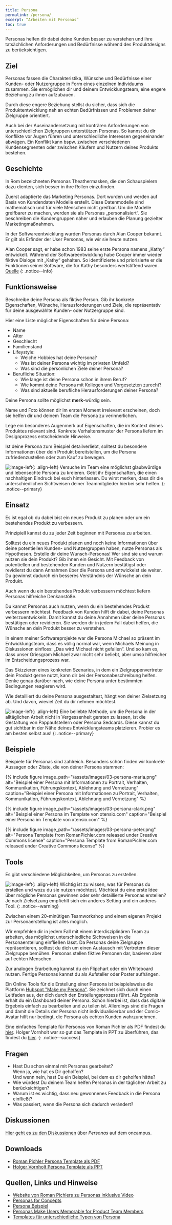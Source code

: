 ```yaml
---
title: Persona
permalink: /persona/
excerpt: “Arbeiten mit Personas”
toc: true
---
```


Personas helfen dir dabei deine Kunden besser zu verstehen und ihre tatsächlichen Anforderungen und Bedürfnisse während des Produktdesigns zu berücksichtigen. 

## Ziel

Personas fassen die Charakteristika, Wünsche und Bedürfnisse einer Kunden- oder Nutzergruppe in Form eines einzelnen Individuums zusammen. Sie ermöglichen dir und deinem Entwicklungsteam, eine engere Beziehung zu ihnen aufzubauen.  

Durch diese engere Beziehung stellst du sicher, dass sich die Produktentwicklung nah an echten Bedürfnissen und Problemen deiner Zielgruppe orientiert.

Auch bei der Auseinandersetzung mit konträren Anforderungen von unterschiedlichen Zielgruppen unterstützen Personas. So kannst du dir Konflikte vor Augen führen und unterschiedliche Interessen gegeneinander abwägen. Ein Konflikt kann bspw. zwischen verschiedenen Kundensegmenten oder zwischen Käufern und Nutzern deines Produkts bestehen.

## Geschichte

In Rom bezeichneten Personas Theathermasken, die den Schauspielern dazu dienten, sich besser in ihre Rollen einzufinden. 

Zuerst adaptierte das Marketing Personas. Dort wurden und werden auf Basis von Kundendaten Modelle erstellt. Diese Datenmodelle sind mathematisch und für viele Menschen nicht greifbar. Um die Modelle greifbarer zu machen, werden sie als Personas „personalisiert“. Sie beschreiben die Kundengruppen näher und erlauben die Planung gezielter Marketingmaßnahmen.

In der Softwareentwicklung wurden Personas durch Alan Cooper bekannt. Er gilt als Erfinder der User Personas, wie wir sie heute nutzen.


Alan Cooper sagt, er habe schon 1983 seine erste Persona namens „Kathy“ entwickelt. Während der Softwareentwicklung habe Cooper immer wieder fiktive Dialoge mit „Kathy“ gehalten. So identifizierte und priorisierte er die Funktionen seiner Software, die für Kathy besonders wertstiftend waren. [Quelle][1]
{: .notice--info}

## Funktionsweise

Beschreibe deine Persona als fiktive Person. Gib ihr konkrete Eigenschaften, Wünsche, Herausforderungen und Ziele, die repräsentativ für deine ausgewählte Kunden- oder Nutzergruppe sind.

Hier eine Liste möglicher Eigenschaften für deine Persona:

* Name
* Alter
* Geschlecht
* Familienstand
* Lifeystyle:
	* Welche Hobbies hat deine Persona?
	* Was ist deiner Persona wichtig im privaten Umfeld?
	* Was sind die persönlichen Ziele deiner Persona?
* Berufliche Situation:
	* Wie lange ist deine Persona schon in ihrem Beruf?
	* Wie kommt deine Persona mit Kollegen und Vorgesetzten zurecht?
	* Was sind aktuelle berufliche Herausforderungen deiner Persona?

Deine Persona sollte möglichst **merk**-würdig sein. 

Name und Foto können dir im ersten Moment irrelevant erscheinen, doch sie helfen dir und deinem Team die Persona zu verinnerlichen. 

Lege ein besonderes Augenmerk auf Eigenschaften, die im Kontext deines Produktes relevant sind. Konkrete Verhaltensmuster der Persona liefern im Designprozess entscheidende Hinweise. 

Ist deine Persona zum Beispiel detailverliebt, solltest du besondere Informationen über dein Produkt bereitstellen, um die Persona zufriedenzustellen oder zum Kauf zu bewegen. 

![image-left][image-1]{: .align-left}
Versuche im Team eine möglichst glaubwürdige und lebensechte Persona zu kreieren. Gebt ihr Eigenschaften, die einen nachhaltigen Eindruck bei euch hinterlassen. Du wirst merken, dass dir die unterschiedlichen Sichtweisen deiner Teammitglieder hierbei sehr helfen. {: .notice--primary}

## Einsatz

Es ist egal ob du dabei bist ein neues Produkt zu planen oder um ein bestehendes Produkt zu verbessern.

Prinzipiell kannst du zu jeder Zeit beginnen mit Personas zu arbeiten.

Solltest du ein neues Produkt planen und noch keine Informationen über deine potentiellen Kunden- und Nutzergruppen haben, nutze Personas als Hypothesen. Erstelle dir deine Wunsch-Personas! Wer sind sie und warum nutzen sie dein Produkt? Gib ihnen ein Gesicht. Mit Feedback von potentiellen und bestehenden Kunden und Nutzern bestätigst oder revidierst du dann Annahmen über die Persona und entwickelst sie weiter. Du gewinnst dadurch ein besseres Verständnis der Wünsche an dein Produkt.

Auch wenn du ein bestehendes Produkt verbessern möchtest liefern Personas hilfreiche Denkanstöße.

Du kannst Personas auch nutzen, wenn du ein bestehendes Produkt verbessern möchtest.
Feedback von Kunden hilft dir dabei, deine Personas weiterzuentwickeln. 
Damit kannst du deine Annahmen über deine Personas bestätigen oder revidieren.
Sie werden dir in jedem Fall dabei helfen, die Wünsche an dein Produkt besser zu verstehen. 

In einem meiner Softwareprojekte war die Persona Michael so präsent im Entwicklungsteam, dass es völlig normal war, wenn Michaels Meinung in Diskussionen einfloss: „Das wird Michael nicht gefallen“. Und so kam es, dass unser Griesgram Michael zwar nicht sehr beliebt, aber umso hilfreicher im Entscheidungsprozess war.

Das Skizzieren eines konkreten Szenarios, in dem ein Zielgruppenvertreter dein Produkt gerne nutzt, kann dir bei der Personabeschreibung helfen. Denke genau darüber nach, wie deine Persona unter bestimmten Bedingungen reagieren wird.

Wie detailliert du deine Persona ausgestaltest, hängt von deiner Zielsetzung ab. Und davon, wieviel Zeit du dir nehmen möchtest.


![image-left][image-2]{: .align-left}
Eine beliebte Methode, um die Persona in der alltäglichen Arbeit nicht in Vergessenheit geraten zu lassen, ist die Gestaltung von Pappaufstellern oder Persona Sedcards.
Diese kannst du gut sichtbar in der Nähe deines Entwicklungsteams platzieren.
Probier es am besten selbst aus!
{: .notice--primary}

## Beispiele

Beispiele für Personas sind zahlreich.
Besonders schön finden wir konkrete Aussagen oder Zitate, die von deiner Persona stammen:

{% include figure image_path="/assets/images/03-persona-maria.png" alt="Beispiel einer Persona mit Informationen zu Portrait, Verhalten, Kommunikation, Führungskontext, Ablehnung und Vernetzung" caption="Beispiel einer Persona mit Informationen zu Portrait, Verhalten, Kommunikation, Führungskontext, Ablehnung und Vernetzung" %}

{% include figure image_path="/assets/images/03-persona-clark.png" alt="Beispiel einer Persona im Template von xtensio.com" caption="Beispiel einer Persona im Template von xtensio.com" %} 

{% include figure image_path="/assets/images/03-persona-peter.png" alt="Persona Template from RomanPichler.com released under Creative Commons license" caption="Persona Template from RomanPichler.com released under Creative Commons license" %}

## Tools

Es gibt verschiedene Möglichkeiten, um Personas zu erstellen. 

![image-left][image-3]{: .align-left} 
Wichtig ist zu wissen, was für Personas du erstellen und wozu du sie nutzen möchtest. 
Möchtest du eine erste Idee über mögliche Personas gewinnen oder sehr detaillierte Personas erstellen?
Je nach Zielsetzung empfiehlt sich ein anderes Setting und ein anderes Tool.
{: .notice--warning}

Zwischen einem 20-minütigen Teamworkshop und einem eigenen Projekt zur Personaerstellung ist alles möglich. 

Wir empfehlen dir in jedem Fall mit einem interdisziplinären Team zu arbeiten, das möglichst unterschiedliche Sichtweisen in die Personaerstellung einfließen lässt. Da Personas deine Zielgruppe repräsentieren, solltest du dich um einen Austausch mit Vertretern dieser Zielgruppe bemühen. Personas stellen fiktive Personen dar, basieren aber auf echten Menschen.

Zur analogen Erarbeitung kannst du ein Flipchart oder ein Whiteboard nutzen. Fertige Personas kannst du als Aufsteller oder Poster aufhängen.  

Ein Online Tools für die Erstellung einer Persona ist beispielsweise die Plattform [Hubspot "Make my Persona"][2].
Sie zeichnet sich durch einen Leitfaden aus, der dich durch den Erstellungsprozess führt.
Als Ergebnis erhält du ein Dashboard deiner Persona.
Schön hierbei ist, dass das digitale Ergebnis einfach zu bearbeiten und zu teilen ist.
Allerdings sind die Fragen und damit die Details der Persona nicht individualisierbar und der Comic-Avatar hilft nur bedingt, die Persona als echten Kunden wahrzunehmen.

Eine einfaches Template für Personas von Roman Pichler als PDF findest du [hier][3].
Holger Vornholt war so gut das Template in PPT zu überführen, das findest du [hier][10].
{: .notice--success}

## Fragen

* Hast Du schon einmal mit Personas gearbeitet?  
	Wenn ja, wie hat es Dir geholfen?  
	Und wenn nein, hast Du ein Beispiel, bei dem es dir geholfen hätte?
* Wie würdest Du deinem Team helfen Personas in der täglichen Arbeit zu berücksichtigen?
* Warum ist es wichtig, dass neu gewonnenes Feedback in die Persona einfließt?
* Was passiert, wenn die Persona sich dadurch verändert?

## Diskussionen

[Hier geht es zu den Diskussionen][4] über *Personas* auf dem oncampus.

## Downloads

* [Roman Pichler Persona Template als PDF][3]
* [Holger Vornholt Persona Template als PPT][10]

## Quellen, Links und Hinweise

* [Website von Roman Pichlers zu Personas inklusive Video][5]
* [Personas for Concepts][6]
* [Persona Beispiel][7]
* [Personas Make Users Memorable for Product Team Members][8]
* [Templates für unterschiedliche Typen von Persona][9]

[1]:	https://www.muuuh.de/hub/consulting/personas-was-ist-das-wie-mache-ich-es-und-worauf-muss-ich-achten "Artikel: Personas - Was ist das, wie mache ich es und worauf muss ich achten?"
[2]:	https://www.hubspot.de/make-my-persona
[3]:	/assets/downloads/03-persona-template-roman-pichler.pdf
[4]:	https://www.oncampus.de/course/weiterbildung/moocs/apomooc/section-5/47469-aufgabenforum-von-der-idee-zur-persona
[5]:	https://www.romanpichler.com/tools/the-persona-template
[6]:	https://challenges.openideo.com/blog/personas-for-concepts
[7]:	https://www.romanpichler.com/blog/persona-template-for-agile-product-management/
[8]:	https://www.nngroup.com/articles/persona/
[9]:	https://xtensio.com/user-persona/
[10]:	/assets/downloads/03-Holger_Vornholt_Persona_Template.pptx

[image-1]:	/assets/images/lab-flask-experiment.png
[image-2]:	/assets/images/lab-flask-experiment.png
[image-3]:	/assets/images/flag-warning.png